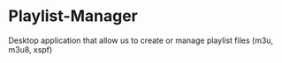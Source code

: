 # Playlist-Manager
Desktop application that allow us to create or manage playlist files (m3u, m3u8, xspf)
